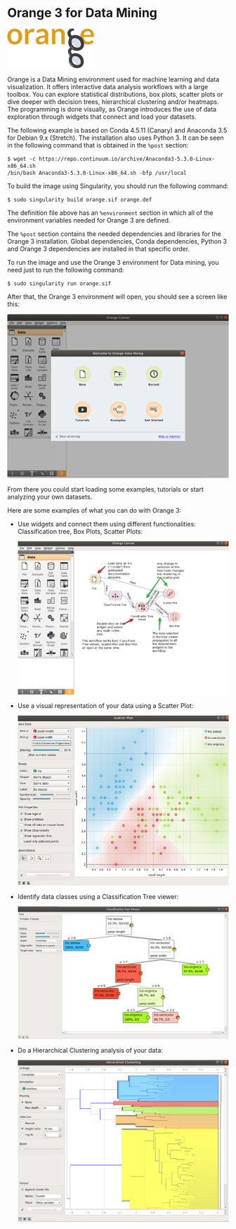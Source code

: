 # Orange 3 for Data Mining

![Orange logo](orange_logo.png)

Orange is a Data Mining environment used for machine learning and data visualization. It offers interactive data analysis workflows with a large toolbox.
You can explore statistical distributions, box plots, scatter plots or dive deeper with decision trees, hierarchical clustering and/or heatmaps. The programming is done visually, as Orange introduces the use of data exploration through widgets that connect and load your datasets.

The following example is based on Conda 4.5.11 (Canary) and Anaconda 3.5 for Debian 9.x (Stretch). The installation also uses Python 3. It can be seen in the following command that is obtained in the `%post` section:

```
$ wget -c https://repo.continuum.io/archive/Anaconda3-5.3.0-Linux-x86_64.sh
/bin/bash Anaconda3-5.3.0-Linux-x86_64.sh -bfp /usr/local
```

To build the image using Singularity, you should run the following command:

```
$ sudo singularity build orange.sif orange.def
```

The definition file above has an `%environment` section in which all of the environment variables needed for Orange 3 are defined.

The `%post` section contains the needed dependencies and libraries for the Orange 3 installation. Global dependencies, Conda dependencies, Python 3 and Orange 3 dependencies are installed in that specific order.

To run the image and use the Orange 3 environment for Data mining, you need just to run the following command:

```
$ sudo singularity run orange.sif
```

After that, the Orange 3 environment will open, you should see a screen like this:

![Orange environment](orange.png)

From there you could start loading some examples, tutorials or start analyzing your own datasets.

Here are some examples of what you can do with Orange 3:

- Use widgets and connect them using different functionalities: Classification tree, Box Plots, Scatter Plots:

  ![Orange environment](orange2.png)

- Use a visual representation of your data using a Scatter Plot:

  ![Orange Scatter Plot](orange3.png)

- Identify data classes using a Classification Tree viewer:

  ![Orange Classification Tree Viewer](orange4.png)

- Do a Hierarchical Clustering analysis of your data:

  ![Orange Hierarchical Clustering](orange5.png)
